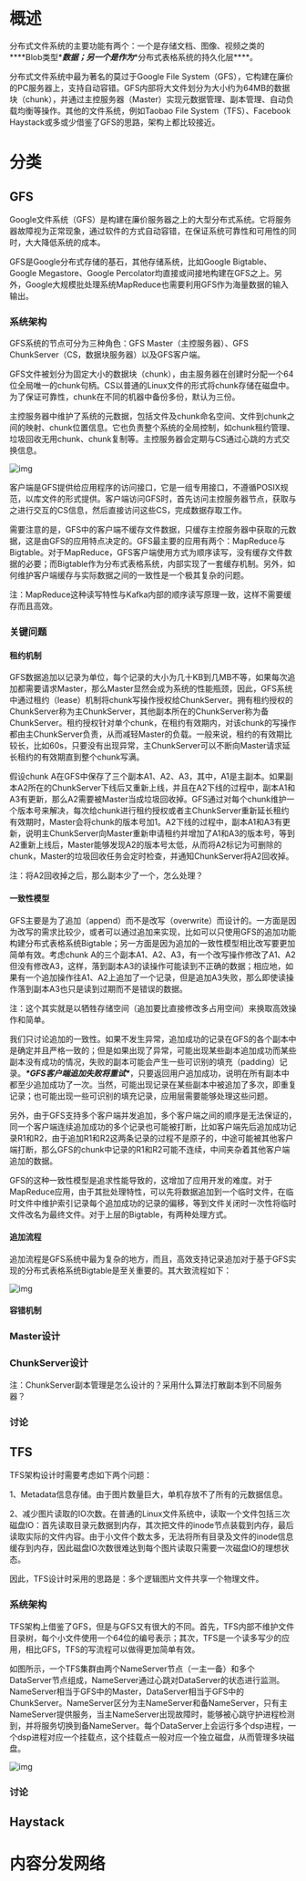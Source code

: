 # 概述

分布式文件系统的主要功能有两个：一个是存储文档、图像、视频之类的***\*Blob类型\****数据；另一个是作为***\*分布式表格系统的持久化层\****。

分布式文件系统中最为著名的莫过于Google File System（GFS），它构建在廉价的PC服务器上，支持自动容错。GFS内部将大文件划分为大小约为64MB的数据块（chunk），并通过主控服务器（Master）实现元数据管理、副本管理、自动负载均衡等操作。其他的文件系统，例如Taobao File System（TFS）、Facebook Haystack或多或少借鉴了GFS的思路，架构上都比较接近。

# 分类

## GFS

Google文件系统（GFS）是构建在廉价服务器之上的大型分布式系统。它将服务器故障视为正常现象，通过软件的方式自动容错，在保证系统可靠性和可用性的同时，大大降低系统的成本。

GFS是Google分布式存储的基石，其他存储系统，比如Google Bigtable、Google Megastore、Google Percolator均直接或间接地构建在GFS之上。另外，Google大规模批处理系统MapReduce也需要利用GFS作为海量数据的输入输出。

### **系统架构**

GFS系统的节点可分为三种角色：GFS Master（主控服务器）、GFS ChunkServer（CS，数据块服务器）以及GFS客户端。

GFS文件被划分为固定大小的数据块（chunk），由主服务器在创建时分配一个64位全局唯一的chunk句柄。CS以普通的Linux文件的形式将chunk存储在磁盘中。为了保证可靠性，chunk在不同的机器中备份多份，默认为三份。

主控服务器中维护了系统的元数据，包括文件及chunk命名空间、文件到chunk之间的映射、chunk位置信息。它也负责整个系统的全局控制，如chunk租约管理、垃圾回收无用chunk、chunk复制等。主控服务器会定期与CS通过心跳的方式交换信息。

![img](file:///C:\Users\大力\AppData\Local\Temp\ksohtml\wps2F24.tmp.jpg) 

客户端是GFS提供给应用程序的访问接口，它是一组专用接口，不遵循POSIX规范，以库文件的形式提供。客户端访问GFS时，首先访问主控服务器节点，获取与之进行交互的CS信息，然后直接访问这些CS，完成数据存取工作。

需要注意的是，GFS中的客户端不缓存文件数据，只缓存主控服务器中获取的元数据，这是由GFS的应用特点决定的。GFS最主要的应用有两个：MapReduce与Bigtable。对于MapReduce，GFS客户端使用方式为顺序读写，没有缓存文件数据的必要；而Bigtable作为分布式表格系统，内部实现了一套缓存机制。另外，如何维护客户端缓存与实际数据之间的一致性是一个极其复杂的问题。

注：MapReduce这种读写特性与Kafka内部的顺序读写原理一致，这样不需要缓存而且高效。

### **关键问题**

#### **租约机制**

GFS数据追加以记录为单位，每个记录的大小为几十KB到几MB不等，如果每次追加都需要请求Master，那么Master显然会成为系统的性能瓶颈，因此，GFS系统中通过租约（lease）机制将chunk写操作授权给ChunkServer。拥有租约授权的ChunkServer称为主ChunkServer，其他副本所在的ChunkServer称为备ChunkServer。租约授权针对单个chunk，在租约有效期内，对该chunk的写操作都由主ChunkServer负责，从而减轻Master的负载。一般来说，租约的有效期比较长，比如60s，只要没有出现异常，主ChunkServer可以不断向Master请求延长租约的有效期直到整个chunk写满。

假设chunk A在GFS中保存了三个副本A1、A2、A3，其中，A1是主副本。如果副本A2所在的ChunkServer下线后又重新上线，并且在A2下线的过程中，副本A1和A3有更新，那么A2需要被Master当成垃圾回收掉。GFS通过对每个chunk维护一个版本号来解决，每次给chunk进行租约授权或者主ChunkServer重新延长租约有效期时，Master会将chunk的版本号加1。A2下线的过程中，副本A1和A3有更新，说明主ChunkServer向Master重新申请租约并增加了A1和A3的版本号，等到A2重新上线后，Master能够发现A2的版本号太低，从而将A2标记为可删除的chunk，Master的垃圾回收任务会定时检查，并通知ChunkServer将A2回收掉。

注：将A2回收掉之后，那么副本少了一个，怎么处理？

#### **一致性模型**

GFS主要是为了追加（append）而不是改写（overwrite）而设计的。一方面是因为改写的需求比较少，或者可以通过追加来实现，比如可以只使用GFS的追加功能构建分布式表格系统Bigtable；另一方面是因为追加的一致性模型相比改写要更加简单有效。考虑chunk A的三个副本A1、A2、A3，有一个改写操作修改了A1、A2但没有修改A3，这样，落到副本A3的读操作可能读到不正确的数据；相应地，如果有一个追加操作往A1、A2上追加了一个记录，但是追加A3失败，那么即使读操作落到副本A3也只是读到过期而不是错误的数据。

注：这个其实就是以牺牲存储空间（追加要比直接修改多占用空间）来换取高效操作和简单。

我们只讨论追加的一致性。如果不发生异常，追加成功的记录在GFS的各个副本中是确定并且严格一致的；但是如果出现了异常，可能出现某些副本追加成功而某些副本没有成功的情况，失败的副本可能会产生一些可识别的填充（padding）记录。***\*GFS客户端追加失败将重试\****，只要返回用户追加成功，说明在所有副本中都至少追加成功了一次。当然，可能出现记录在某些副本中被追加了多次，即重复记录；也可能出现一些可识别的填充记录，应用层需要能够处理这些问题。

另外，由于GFS支持多个客户端并发追加，多个客户端之间的顺序是无法保证的，同一个客户端连续追加成功的多个记录也可能被打断，比如客户端先后追加成功记录R1和R2，由于追加R1和R2这两条记录的过程不是原子的，中途可能被其他客户端打断，那么GFS的chunk中记录的R1和R2可能不连续，中间夹杂着其他客户端追加的数据。

GFS的这种一致性模型是追求性能导致的，这增加了应用开发的难度。对于MapReduce应用，由于其批处理特性，可以先将数据追加到一个临时文件，在临时文件中维护索引记录每个追加成功的记录的偏移，等到文件关闭时一次性将临时文件改名为最终文件。对于上层的Bigtable，有两种处理方式。

#### **追加流程**

追加流程是GFS系统中最为复杂的地方，而且，高效支持记录追加对于基于GFS实现的分布式表格系统Bigtable是至关重要的。其大致流程如下：

![img](file:///C:\Users\大力\AppData\Local\Temp\ksohtml\wps2F35.tmp.jpg) 

 

#### **容错机制**

### **Master设计**

### **ChunkServer设计**

注：ChunkServer副本管理是怎么设计的？采用什么算法打散副本到不同服务器？

### **讨论**

## TFS

TFS架构设计时需要考虑如下两个问题：

1、Metadata信息存储。由于图片数量巨大，单机存放不了所有的元数据信息。

2、减少图片读取的IO次数。在普通的Linux文件系统中，读取一个文件包括三次磁盘IO：首先读取目录元数据到内存，其次把文件的inode节点装载到内存，最后读取实际的文件内容。由于小文件个数太多，无法将所有目录及文件的inode信息缓存到内存，因此磁盘IO次数很难达到每个图片读取只需要一次磁盘IO的理想状态。

因此，TFS设计时采用的思路是：多个逻辑图片文件共享一个物理文件。

### **系统架构**

TFS架构上借鉴了GFS，但是与GFS又有很大的不同。首先，TFS内部不维护文件目录树，每个小文件使用一个64位的编号表示；其次，TFS是一个读多写少的应用，相比GFS，TFS的写流程可以做得更加简单有效。

如图所示，一个TFS集群由两个NameServer节点（一主一备）和多个DataServer节点组成，NameServer通过心跳对DataServer的状态进行监测。NameServer相当于GFS中的Master，DataServer相当于GFS中的ChunkServer。NameServer区分为主NameServer和备NameServer，只有主NameServer提供服务，当主NameServer出现故障时，能够被心跳守护进程检测到，并将服务切换到备NameServer。每个DataServer上会运行多个dsp进程，一个dsp进程对应一个挂载点，这个挂载点一般对应一个独立磁盘，从而管理多块磁盘。

![img](file:///C:\Users\大力\AppData\Local\Temp\ksohtml\wps2F36.tmp.jpg) 

 

### **讨论**

## Haystack

# 内容分发网络